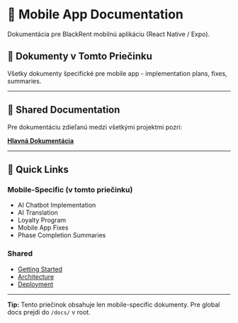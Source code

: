 # 📱 Mobile App Documentation

Dokumentácia pre BlackRent mobilnú aplikáciu (React Native / Expo).

## 📂 Dokumenty v Tomto Priečinku

Všetky dokumenty špecifické pre mobile app - implementation plans, fixes, summaries.

---

## 🔗 Shared Documentation

Pre dokumentáciu zdieľanú medzi všetkými projektmi pozri:

**[Hlavná Dokumentácia](../../../docs/README.md)**

---

## 📝 Quick Links

### Mobile-Specific (v tomto priečinku)
- AI Chatbot Implementation
- AI Translation
- Loyalty Program
- Mobile App Fixes
- Phase Completion Summaries

### Shared
- [Getting Started](../../../docs/01-getting-started/)
- [Architecture](../../../docs/architecture/)
- [Deployment](../../../docs/deployment/)

---

**Tip:** Tento priečinok obsahuje len mobile-specific dokumenty. Pre global docs prejdi do `/docs/` v root.

